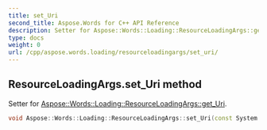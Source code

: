 ```yaml
---
title: set_Uri
second_title: Aspose.Words for C++ API Reference
description: Setter for Aspose::Words::Loading::ResourceLoadingArgs::get_Uri. 
type: docs
weight: 0
url: /cpp/aspose.words.loading/resourceloadingargs/set_uri/
---
```

## ResourceLoadingArgs.set_Uri method


Setter for [Aspose::Words::Loading::ResourceLoadingArgs::get_Uri](../get_uri/).

```cpp
void Aspose::Words::Loading::ResourceLoadingArgs::set_Uri(const System::String &value)
```

